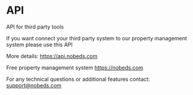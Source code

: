 # API
API for third party tools

If you want connect your third party system to our property management system please use this API

More details: https://api.nobeds.com

Free property management system
https://nobeds.com

For any technical questions or additional features contact: support@nobeds.com
